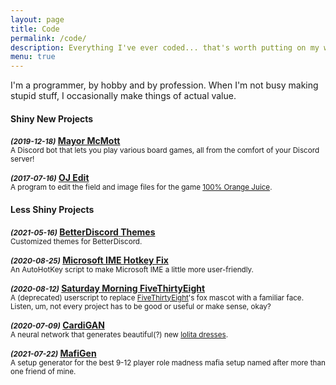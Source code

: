 ```yaml
---
layout: page
title: Code
permalink: /code/
description: Everything I've ever coded... that's worth putting on my website, anyway.
menu: true
---
```


I'm a programmer, by hobby and by profession. When I'm not busy making stupid stuff, I occasionally make things of actual value.


<h4><b>Shiny New Projects</b></h4>


<b><em><small>(2019-12-18)</small></em>  <a href="/board-games/mayor-mcmott/">Mayor McMott</a></b><br/>
<small>A Discord bot that lets you play various board games, all from the comfort of your Discord server!</small>


<b><em><small>(2017-07-16)</small></em>  <a href="/code/oj-edit/">OJ Edit</a></b><br/>
<small>A program to edit the field and image files for the game <a href="https://store.steampowered.com/app/282800/100_Orange_Juice/">100% Orange Juice</a>.</small>


<h4><b>Less Shiny Projects</b></h4>


<b><em><small>(2021-05-16)</small></em>  <a href="/code/discord-themes/">BetterDiscord Themes</a></b><br/>
<small>Customized themes for BetterDiscord.</small>


<b><em><small>(2020-08-25)</small></em>  <a href="/code/ime-fixes/">Microsoft IME Hotkey Fix</a></b><br/>
<small>An AutoHotKey script to make Microsoft IME a little more user-friendly.</small>


<b><em><small>(2020-08-12)</small></em>  <a href="/code/satam-fivey/">Saturday Morning FiveThirtyEight</a></b><br/>
<small>A (deprecated) userscript to replace <a href="https://fivethirtyeight.com/">FiveThirtyEight</a>'s fox mascot with a familiar face. Listen, um, not every project has to be good or useful or make sense, okay?</small>


<b><em><small>(2020-07-09)</small></em>  <a href="/code/cardigan/">CardiGAN</a></b><br/>
<small>A neural network that generates beautiful(?) new <a href="https://en.wikipedia.org/wiki/Lolita_fashion">lolita dresses</a>.</small>


<b><em><small>(2021-07-22)</small></em>  <a href="/code/mafigen/">MafiGen</a></b><br/>
<small>A setup generator for the best 9-12 player role madness mafia setup named after more than one friend of mine.</small>